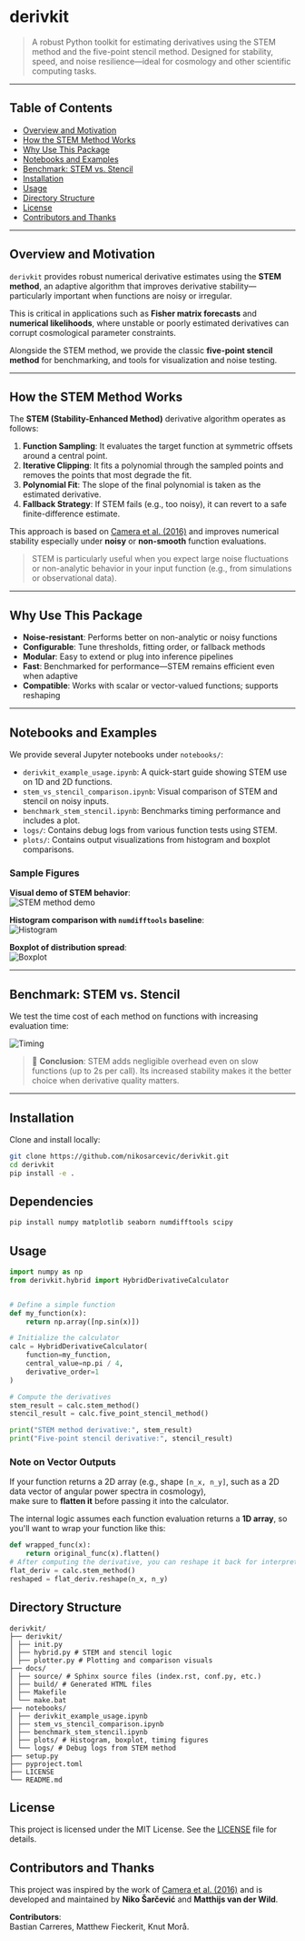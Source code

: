 # derivkit

> A robust Python toolkit for estimating derivatives using the STEM method and the five-point stencil method.
> Designed for stability, speed, and noise resilience—ideal for cosmology and other scientific computing tasks.

---

## Table of Contents

- [Overview and Motivation](#overview-and-motivation)
- [How the STEM Method Works](#how-the-stem-method-works)
- [Why Use This Package](#why-use-this-package)
- [Notebooks and Examples](#notebooks-and-examples)
- [Benchmark: STEM vs. Stencil](#benchmark-stem-vs-stencil)
- [Installation](#installation)
- [Usage](#usage)
- [Directory Structure](#directory-structure)
- [License](#license)
- [Contributors and Thanks](#contributors-and-thanks)

---

## Overview and Motivation

`derivkit` provides robust numerical derivative estimates using the **STEM method**, an adaptive algorithm
that improves derivative stability—particularly important when functions are noisy or irregular.

This is critical in applications such as **Fisher matrix forecasts** and **numerical likelihoods**, 
where unstable or poorly estimated derivatives can corrupt cosmological parameter constraints.

Alongside the STEM method, we provide the classic **five-point stencil method** for benchmarking,
and tools for visualization and noise testing.

---

## How the STEM Method Works

The **STEM (Stability-Enhanced Method)** derivative algorithm operates as follows:

1. **Function Sampling**: It evaluates the target function at symmetric offsets around a central point.
2. **Iterative Clipping**: It fits a polynomial through the sampled points and removes the points that most degrade the fit.
3. **Polynomial Fit**: The slope of the final polynomial is taken as the estimated derivative.
4. **Fallback Strategy**: If STEM fails (e.g., too noisy), it can revert to a safe finite-difference estimate.

This approach is based on [Camera et al. (2016)](https://arxiv.org/abs/1606.03451) 
and improves numerical stability especially under **noisy** or **non-smooth** function evaluations.

> STEM is particularly useful when you expect large noise fluctuations or non-analytic behavior in
> your input function (e.g., from simulations or observational data).

---

## Why Use This Package

- **Noise-resistant**: Performs better on non-analytic or noisy functions
- **Configurable**: Tune thresholds, fitting order, or fallback methods  
- **Modular**: Easy to extend or plug into inference pipelines  
- **Fast**: Benchmarked for performance—STEM remains efficient even when adaptive  
- **Compatible**: Works with scalar or vector-valued functions; supports reshaping

---

## Notebooks and Examples

We provide several Jupyter notebooks under `notebooks/`:

- `derivkit_example_usage.ipynb`: A quick-start guide showing STEM use on 1D and 2D functions.
- `stem_vs_stencil_comparison.ipynb`: Visual comparison of STEM and stencil on noisy inputs.
- `benchmark_stem_stencil.ipynb`: Benchmarks timing performance and includes a plot.
- `logs/`: Contains debug logs from various function tests using STEM.
- `plots/`: Contains output visualizations from histogram and boxplot comparisons.

### Sample Figures

**Visual demo of STEM behavior**:  
![STEM method demo](notebooks/plots/stem_method_demo.png)

**Histogram comparison with `numdifftools` baseline**:  
![Histogram](notebooks/plots/derivation_comparison_hist.png)

**Boxplot of distribution spread**:  
![Boxplot](notebooks/plots/derivation_comparison_boxplot.png)

---

## Benchmark: STEM vs. Stencil

We test the time cost of each method on functions with increasing evaluation time:

![Timing](notebooks/plots/benchmark_stem_stencil_timing.png)

> 🔎 **Conclusion**: STEM adds negligible overhead even on slow functions (up to 2s per call). 
> Its increased stability makes it the better choice when derivative quality matters.

---

## Installation

Clone and install locally:

```bash
git clone https://github.com/nikosarcevic/derivkit.git
cd derivkit
pip install -e .
```


## Dependencies
```bash
pip install numpy matplotlib seaborn numdifftools scipy
```


## Usage
```python
import numpy as np
from derivkit.hybrid import HybridDerivativeCalculator


# Define a simple function
def my_function(x):
    return np.array([np.sin(x)])

# Initialize the calculator
calc = HybridDerivativeCalculator(
    function=my_function,
    central_value=np.pi / 4,
    derivative_order=1
)

# Compute the derivatives
stem_result = calc.stem_method()
stencil_result = calc.five_point_stencil_method()

print("STEM method derivative:", stem_result)
print("Five-point stencil derivative:", stencil_result)

```

### Note on Vector Outputs

If your function returns a 2D array (e.g., shape `[n_x, n_y]`, such as a 2D data vector of angular power spectra in cosmology),  
make sure to **flatten it** before passing it into the calculator.

The internal logic assumes each function evaluation returns a **1D array**, so you'll want to wrap your function like this:

```python
def wrapped_func(x):
    return original_func(x).flatten()
# After computing the derivative, you can reshape it back for interpretability:
flat_deriv = calc.stem_method()
reshaped = flat_deriv.reshape(n_x, n_y)
```

## Directory Structure

```
derivkit/
├── derivkit/
│ ├── init.py
│ ├── hybrid.py # STEM and stencil logic
│ ├── plotter.py # Plotting and comparison visuals
├── docs/
│ ├── source/ # Sphinx source files (index.rst, conf.py, etc.)
│ ├── build/ # Generated HTML files
│ ├── Makefile
│ └── make.bat
├── notebooks/
│ ├── derivkit_example_usage.ipynb
│ ├── stem_vs_stencil_comparison.ipynb
│ ├── benchmark_stem_stencil.ipynb
│ ├── plots/ # Histogram, boxplot, timing figures
│ └── logs/ # Debug logs from STEM method
├── setup.py
├── pyproject.toml
├── LICENSE
└── README.md

```

## License
This project is licensed under the MIT License. See the [LICENSE](LICENSE) file for details.

## Contributors and Thanks

This project was inspired by the work of [Camera et al. (2016)](https://arxiv.org/abs/1606.03451) 
and is developed and maintained by **Niko Šarčević** and **Matthijs van der Wild**.

**Contributors**:  
Bastian Carreres, Matthew Fieckerit, Knut Morå.



